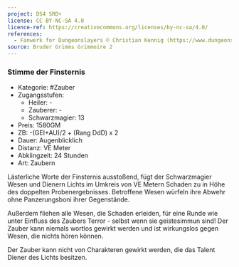 ```yaml
---
project: DS4 SRD+
license: CC BY-NC-SA 4.0
licence-ref: https://creativecommons.org/licenses/by-nc-sa/4.0/
references: 
  - Fanwerk for Dungeonslayers © Christian Kennig (https://www.dungeonslayers.net/)
source: Bruder Grimms Grimmoire 2
---
```


### Stimme der Finsternis

- Kategorie: #Zauber
- Zugangsstufen:
  - Heiler: -
  - Zauberer: -
  - Schwarzmagier: 13
- Preis: 1580GM
- ZB: -(GEI+AU)/2 + (Rang DdD) x 2
- Dauer: Augenblicklich
- Distanz: VE Meter
- Abklingzeit: 24 Stunden
- Art: Zaubern

Lästerliche Worte der Finsternis ausstoßend, fügt der Schwarzmagier Wesen und Dienern Lichts im Umkreis von VE Metern Schaden zu in Höhe des doppelten Probenergebnisses. Betroffene Wesen würfeln ihre Abwehr ohne Panzerungsboni ihrer Gegenstände.

Außerdem fliehen alle Wesen, die Schaden erleiden, für eine Runde wie unter Einfluss des Zaubers Terror - selbst wenn sie geistesimmun sind! Der Zauber kann niemals wortlos gewirkt werden und ist wirkungslos gegen Wesen, die nichts hören können.

Der Zauber kann nicht von Charakteren gewirkt werden, die das Talent Diener des Lichts besitzen.


